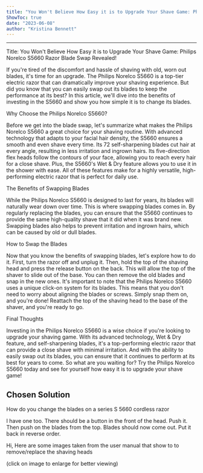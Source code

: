 ```yaml
---
title: "You Won't Believe How Easy it is to Upgrade Your Shave Game: Philips Norelco S5660 Razor Blade Swap Revealed!"
ShowToc: true 
date: "2023-06-08"
author: "Kristina Bennett"
---
```

*****
Title: You Won't Believe How Easy it is to Upgrade Your Shave Game: Philips Norelco S5660 Razor Blade Swap Revealed!

If you're tired of the discomfort and hassle of shaving with old, worn out blades, it's time for an upgrade. The Philips Norelco S5660 is a top-tier electric razor that can dramatically improve your shaving experience. But did you know that you can easily swap out its blades to keep the performance at its best? In this article, we'll dive into the benefits of investing in the S5660 and show you how simple it is to change its blades. 

Why Choose the Philips Norelco S5660?

Before we get into the blade swap, let's summarize what makes the Philips Norelco S5660 a great choice for your shaving routine. With advanced technology that adapts to your facial hair density, the S5660 ensures a smooth and even shave every time. Its 72 self-sharpening blades cut hair at every angle, resulting in less irritation and ingrown hairs. Its five-direction flex heads follow the contours of your face, allowing you to reach every hair for a close shave. Plus, the S5660's Wet & Dry feature allows you to use it in the shower with ease. All of these features make for a highly versatile, high-performing electric razor that is perfect for daily use. 

The Benefits of Swapping Blades

While the Philips Norelco S5660 is designed to last for years, its blades will naturally wear down over time. This is where swapping blades comes in. By regularly replacing the blades, you can ensure that the S5660 continues to provide the same high-quality shave that it did when it was brand new. Swapping blades also helps to prevent irritation and ingrown hairs, which can be caused by old or dull blades. 

How to Swap the Blades

Now that you know the benefits of swapping blades, let's explore how to do it. First, turn the razor off and unplug it. Then, hold the top of the shaving head and press the release button on the back. This will allow the top of the shaver to slide out of the base. You can then remove the old blades and snap in the new ones. It's important to note that the Philips Norelco S5660 uses a unique click-on system for its blades. This means that you don't need to worry about aligning the blades or screws. Simply snap them on, and you're done! Reattach the top of the shaving head to the base of the shaver, and you're ready to go. 

Final Thoughts

Investing in the Philips Norelco S5660 is a wise choice if you're looking to upgrade your shaving game. With its advanced technology, Wet & Dry feature, and self-sharpening blades, it's a top-performing electric razor that can provide a close shave with minimal irritation. And with the ability to easily swap out its blades, you can ensure that it continues to perform at its best for years to come. So what are you waiting for? Try the Philips Norelco S5660 today and see for yourself how easy it is to upgrade your shave game!


## Chosen Solution
 How do you change the blades on a series S 5660 cordless razor

 I have one too. There should be a button in the front of the head. Push it. Then push on the blades from the top. Blades should now come out. Put it back in reverse order.

 Hi,
Here are some images taken from the user manual that show to to remove/replace the shaving heads

(click on image to enlarge for better viewing)




